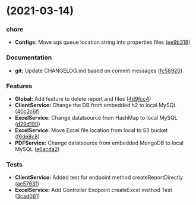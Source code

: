 # (2021-03-14)

### chore

* **Configs:** Move sqs queue location string into properties
  files ([ee9b318](https://github.com/RaiyKuo/reporting_system_aws/commit/ee9b3184149592c8cb0b653e177d01b2371ce94a))

### Documentation

* **git:** Update CHANGELOG.md based on commit
  messages ([fc58920](https://github.com/RaiyKuo/reporting_system_aws/commit/fc5892024e9f899fd9d2c7a8bf02af0cbf4b012d))

### Features

* **Global:** Add feature to delete report and
  files ([4d9fcc4](https://github.com/RaiyKuo/reporting_system_aws/commit/4d9fcc4d5028483e3429ea4c505af58ad81111e6))
* **ClientService:** Change the DB from embedded h2 to local
  MySQL ([40c2c6f](https://github.com/RaiyKuo/reporting_system_aws/commit/40c2c6fa53bbaea6d7fdd29afc19c184e2bf3990))
* **ExcelService:** Change datatsource from HashMap to local
  MySQL ([d29d190](https://github.com/RaiyKuo/reporting_system_aws/commit/d29d1903eb66b17f1234bc2b694458a48367dc39))
* **ExcelService:** Move Excel file location from local to S3
  bucket ([f6de8c8](https://github.com/RaiyKuo/reporting_system_aws/commit/f6de8c8dd93753af7651d9274537c18dee15c570))
* **PDFService:** Change datatsource from embedded MongoDB to local
  MySQL ([e6acda2](https://github.com/RaiyKuo/reporting_system_aws/commit/e6acda27f463a30a2af06157ee76da3451981c73))

### Tests

* **ClientService:** Added test for endpoint method
  createReportDirectly ([ae5763f](https://github.com/RaiyKuo/reporting_system_aws/commit/ae5763fed4bb914137653c0c49d6caea1757f666))
* **ExcelService:** Add Controller Endpoint createExcel method
  Test ([3cad061](https://github.com/RaiyKuo/reporting_system_aws/commit/3cad0613e1de24a17ab3a077ba287e4376fdd6e4))




